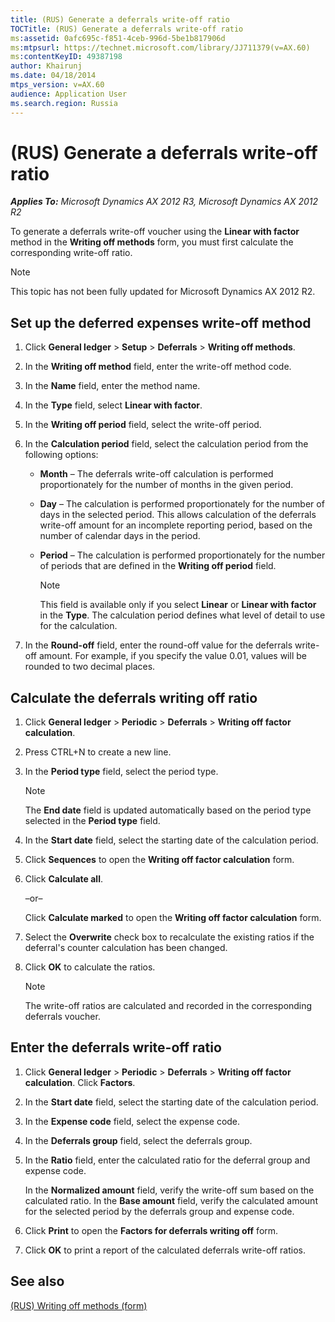 ```yaml
---
title: (RUS) Generate a deferrals write-off ratio
TOCTitle: (RUS) Generate a deferrals write-off ratio
ms:assetid: 0afc695c-f851-4ceb-996d-5be1b817906d
ms:mtpsurl: https://technet.microsoft.com/library/JJ711379(v=AX.60)
ms:contentKeyID: 49387198
author: Khairunj
ms.date: 04/18/2014
mtps_version: v=AX.60
audience: Application User
ms.search.region: Russia
---
```


# (RUS) Generate a deferrals write-off ratio 


_**Applies To:** Microsoft Dynamics AX 2012 R3, Microsoft Dynamics AX 2012 R2_

To generate a deferrals write-off voucher using the **Linear with factor** method in the **Writing off methods** form, you must first calculate the corresponding write-off ratio.


> [!NOTE]
> <P>This topic has not been fully updated for Microsoft Dynamics AX 2012 R2.</P>



## Set up the deferred expenses write-off method

1.  Click **General ledger** \> **Setup** \> **Deferrals** \> **Writing off methods**.

2.  In the **Writing off method** field, enter the write-off method code.

3.  In the **Name** field, enter the method name.

4.  In the **Type** field, select **Linear with factor**.

5.  In the **Writing off period** field, select the write-off period.

6.  In the **Calculation period** field, select the calculation period from the following options:
    
      - **Month** – The deferrals write-off calculation is performed proportionately for the number of months in the given period.
    
      - **Day** – The calculation is performed proportionately for the number of days in the selected period. This allows calculation of the deferrals write-off amount for an incomplete reporting period, based on the number of calendar days in the period.
    
      - **Period** – The calculation is performed proportionately for the number of periods that are defined in the **Writing off period** field.
        

        > [!NOTE]
        > <P>This field is available only if you select <STRONG>Linear</STRONG> or <STRONG>Linear with factor</STRONG> in the <STRONG>Type</STRONG>. The calculation period defines what level of detail to use for the calculation.</P>



7.  In the **Round-off** field, enter the round-off value for the deferrals write-off amount. For example, if you specify the value 0.01, values will be rounded to two decimal places.

## Calculate the deferrals writing off ratio

1.  Click **General ledger** \> **Periodic** \> **Deferrals** \> **Writing off factor calculation**.

2.  Press CTRL+N to create a new line.

3.  In the **Period type** field, select the period type.
    

    > [!NOTE]
    > <P>The <STRONG>End date</STRONG> field is updated automatically based on the period type selected in the <STRONG>Period type</STRONG> field.</P>



4.  In the **Start date** field, select the starting date of the calculation period.

5.  Click **Sequences** to open the **Writing off factor calculation** form.

6.  Click **Calculate all**.
    
    –or–
    
    Click **Calculate marked** to open the **Writing off factor calculation** form.

7.  Select the **Overwrite** check box to recalculate the existing ratios if the deferral's counter calculation has been changed.

8.  Click **OK** to calculate the ratios.
    

    > [!NOTE]
    > <P>The write-off ratios are calculated and recorded in the corresponding deferrals voucher.</P>



## Enter the deferrals write-off ratio

1.  Click **General ledger** \> **Periodic** \> **Deferrals** \> **Writing off factor calculation**. Click **Factors**.

2.  In the **Start date** field, select the starting date of the calculation period.

3.  In the **Expense code** field, select the expense code.

4.  In the **Deferrals group** field, select the deferrals group.

5.  In the **Ratio** field, enter the calculated ratio for the deferral group and expense code.
    
    In the **Normalized amount** field, verify the write-off sum based on the calculated ratio. In the **Base amount** field, verify the calculated amount for the selected period by the deferrals group and expense code.

6.  Click **Print** to open the **Factors for deferrals writing off** form.

7.  Click **OK** to print a report of the calculated deferrals write-off ratios.

## See also

[(RUS) Writing off methods (form)](https://technet.microsoft.com/library/jj711659\(v=ax.60\))

  



